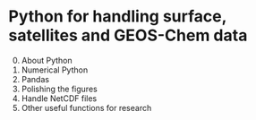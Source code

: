 # Python for handling surface, satellites and GEOS-Chem data

0. About Python
1. Numerical Python
2. Pandas
3. Polishing the figures
4. Handle NetCDF files
5. Other useful functions for research
